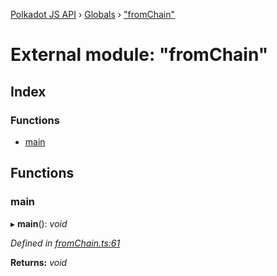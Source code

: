 [Polkadot JS API](../README.md) › [Globals](../globals.md) › ["fromChain"](_fromchain_.md)

# External module: "fromChain"

## Index

### Functions

* [main](_fromchain_.md#main)

## Functions

###  main

▸ **main**(): *void*

*Defined in [fromChain.ts:61](https://github.com/polkadot-js/api/blob/9690777ac/packages/typegen/src/fromChain.ts#L61)*

**Returns:** *void*
